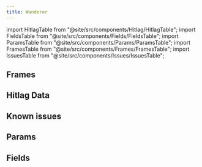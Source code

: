 ```yaml
---
title: Wanderer
---
```


import HitlagTable from "@site/src/components/Hitlag/HitlagTable";
import FieldsTable from "@site/src/components/Fields/FieldsTable";
import ParamsTable from "@site/src/components/Params/ParamsTable";
import FramesTable from "@site/src/components/Frames/FramesTable";
import IssuesTable from "@site/src/components/Issues/IssuesTable";

## Frames

<FramesTable character="wanderer" />

## Hitlag Data

<HitlagTable character="wanderer" />

## Known issues

<IssuesTable character="wanderer" />

## Params

<ParamsTable character="wanderer" />

## Fields

<FieldsTable character="wanderer" />
